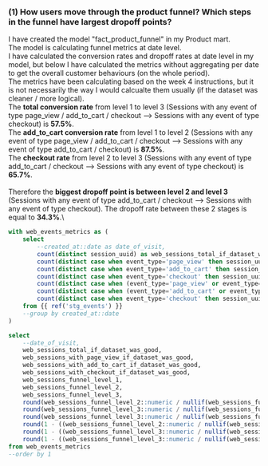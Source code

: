 ### (1) How users move through the product funnel? Which steps in the funnel have largest dropoff points?

I have created the model "fact_product_funnel" in my Product mart.\
The model is calculating funnel metrics at date level.\
I have calculated the conversion rates and dropoff rates at date level in my model, but  below I have calculated the metrics without aggregating per date to get the overall customer behaviours (on the whole period).\
The metrics have been calculating based on the week 4 instructions, but it is not necessarily the way I would calcualte them usually (if the dataset was cleaner / more logical).
<br />
The **total conversion rate** from level 1 to level 3 (Sessions with any event of type page_view / add_to_cart / checkout --> Sessions with any event of type checkout) is **57.5%**.\
The **add_to_cart conversion rate** from level 1 to level 2 (Sessions with any event of type page_view / add_to_cart / checkout --> Sessions with any event of type add_to_cart / checkout) is **87.5%**.\
The **checkout rate** from level 2 to level 3 (Sessions with any event of type add_to_cart / checkout --> Sessions with any event of type checkout) is **65.7%**.\
<br />
Therefore the **biggest dropoff point is between level 2 and level 3** (Sessions with any event of type add_to_cart / checkout --> Sessions with any event of type checkout).
The dropoff rate between these 2 stages is equal to **34.3%**.\

```sql
with web_events_metrics as (
    select
        --created_at::date as date_of_visit,
        count(distinct session_uuid) as web_sessions_total_if_dataset_was_good,
        count(distinct case when event_type='page_view' then session_uuid end) as web_sessions_with_page_view_if_dataset_was_good,
        count(distinct case when event_type='add_to_cart' then session_uuid end) as web_sessions_with_add_to_cart_if_dataset_was_good,
        count(distinct case when event_type='checkout' then session_uuid end) as web_sessions_with_checkout_if_dataset_was_good,
        count(distinct case when (event_type='page_view' or event_type='add_to_cart' or event_type='checkout') then session_uuid end) as web_sessions_funnel_level_1,
        count(distinct case when (event_type='add_to_cart' or event_type='checkout') then session_uuid end) as web_sessions_funnel_level_2,
        count(distinct case when event_type='checkout' then session_uuid end) as web_sessions_funnel_level_3
    from {{ ref('stg_events') }}
    --group by created_at::date
)

select 
    --date_of_visit,
    web_sessions_total_if_dataset_was_good,
    web_sessions_with_page_view_if_dataset_was_good,
    web_sessions_with_add_to_cart_if_dataset_was_good,
    web_sessions_with_checkout_if_dataset_was_good,
    web_sessions_funnel_level_1,
    web_sessions_funnel_level_2,
    web_sessions_funnel_level_3,
    round(web_sessions_funnel_level_2::numeric / nullif(web_sessions_funnel_level_1,0),4) as add_to_cart_conversion,
    round(web_sessions_funnel_level_3::numeric / nullif(web_sessions_funnel_level_2, 0),4) as checkout_conversion,
    round(web_sessions_funnel_level_3::numeric / nullif(web_sessions_funnel_level_1, 0),4) as total_conversion,
    round(1 - ((web_sessions_funnel_level_2::numeric / nullif(web_sessions_funnel_level_1, 0))),4) as add_to_cart_dropoff,
    round(1 - ((web_sessions_funnel_level_3::numeric / nullif(web_sessions_funnel_level_2, 0))),4) as checkout_dropoff,
    round(1 - ((web_sessions_funnel_level_3::numeric / nullif(web_sessions_funnel_level_1, 0))),4) as total_dropoff
from web_events_metrics
--order by 1
```
